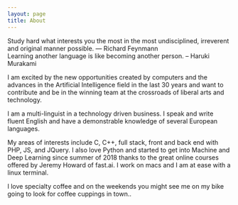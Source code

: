 ```yaml
---
layout: page
title: About
---
```

<div class="message">  
  Study hard what interests you the most in the most undisciplined, irreverent and original manner possible.
― Richard Feynmann
</div>
<div class="message">
  Learning another language is like becoming another person. – Haruki Murakami
</div>

<!-- ![laurent](/assets/img/about.jpg){:class="profile_img"} -->

I am excited by the new opportunities created by computers and the advances in the Artificial Intelligence field in the last 30 years and want to contribute and be in the winning team at the crossroads of liberal arts and technology.

I am a multi-linguist in a technology driven business. I speak and write fluent English and have a demonstrable knowledge of several European languages.

My areas of interests include C, C++, full stack, front and back end with PHP, JS, and JQuery. I also love Python and started to get into Machine and Deep Learning since summer of 2018 thanks to the great online courses offered by Jeremy Howard of fast.ai. I work on macs and I am at ease with a linux terminal.

I love specialty coffee and on the weekends you might see me on my bike going to look for coffee cuppings in town.. 

